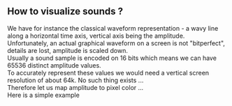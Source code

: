 ## How to visualize sounds ?

We have for instance the classical waveform representation - a wavy line along a horizontal time axis, vertical axis being the amplitude.
<br/>
Unfortunately, an actual graphical waveform on a screen is not "bitperfect", details are lost, amplitude is scaled down.
<br/>
Usually a sound sample is encoded on 16 bits which means we can have 65536 distinct amplitude values.
<br/>
To accurately represent these values we would need a vertical screen resolution of about 64k. No such thing exists ...
<br/>
Therefore let us map amplitude to pixel color ...
<br/>
Here is a simple example
<br/>

